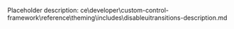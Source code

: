Placeholder description: ce\developer\custom-control-framework\reference\theming\includes\disableuitransitions-description.md